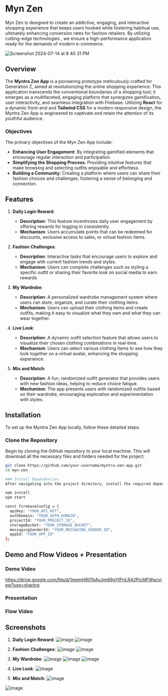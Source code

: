
# Myn Zen 
Myn Zen is designed to create an addictive, engaging, and interactive shopping experience that keeps users hooked while fostering habitual use, ultimately enhancing conversion rates for fashion retailers. By utilizing cutting-edge technologies , we ensure a high-performance application ready for the demands of modern e-commerce.

![Screenshot 2024-07-14 at 8 40 31 PM](https://github.com/user-attachments/assets/c43b3c0d-64c4-4a32-a551-194e1b6ce8dd)

## Overview

The **Myntra Zen App** is a pioneering prototype meticulously crafted for Generation Z, aimed at revolutionizing the online shopping experience. This application transcends the conventional boundaries of a shopping tool; it emerges as a multifaceted, engaging platform that synergizes gamification, user interactivity, and seamless integration with Firebase. Utilizing **React** for a dynamic front-end and **Tailwind CSS** for a modern responsive design, the Myntra Zen App is engineered to captivate and retain the attention of its youthful audience.

### Objectives

The primary objectives of the Myn Zen App include:

- **Enhancing User Engagement**: By integrating gamified elements that encourage regular interaction and participation.
- **Simplifying the Shopping Process**: Providing intuitive features that make browsing and selecting outfits enjoyable and effortless.
- **Building a Community**: Creating a platform where users can share their fashion choices and challenges, fostering a sense of belonging and connection.

## Features

1. **Daily Login Reward**: 
   - **Description**: This feature incentivizes daily user engagement by offering rewards for logging in consistently.
   - **Mechanism**: Users accumulate points that can be redeemed for discounts, exclusive access to sales, or virtual fashion items.

2. **Fashion Challenges**: 
   - **Description**: Interactive tasks that encourage users to explore and engage with current fashion trends and styles.
   - **Mechanism**: Users can complete challenges such as styling a specific outfit or sharing their favorite look on social media to earn rewards.

3. **My Wardrobe**: 
   - **Description**: A personalized wardrobe management system where users can store, organize, and curate their clothing items.
   - **Mechanism**: Users can upload their clothing items and create outfits, making it easy to visualize what they own and what they can wear together.

4. **Live Look**: 
   - **Description**: A dynamic outfit selection feature that allows users to visualize their chosen clothing combinations in real-time.
   - **Mechanism**: Users can select various clothing items to see how they look together on a virtual avatar, enhancing the shopping experience.

5. **Mix and Match**: 
   - **Description**: A fun, randomized outfit generator that provides users with new fashion ideas, helping to reduce choice fatigue.
   - **Mechanism**: The app presents users with randomized outfits based on their wardrobe, encouraging exploration and experimentation with styles.

## Installation

To set up the Myntra Zen App locally, follow these detailed steps:

### Clone the Repository

Begin by cloning the GitHub repository to your local machine. This will download all the necessary files and folders needed for the project.

```bash
git clone https://github.com/your-username/myntra-zen-app.git
cd myn-zen

### Install Dependencies
After navigating into the project directory, install the required dependencies using npm. This step ensures that all necessary packages are available for the application to function correctly.

npm install
npm start

const firebaseConfig = {
  apiKey: "YOUR_API_KEY",
  authDomain: "YOUR_AUTH_DOMAIN",
  projectId: "YOUR_PROJECT_ID",
  storageBucket: "YOUR_STORAGE_BUCKET",
  messagingSenderId: "YOUR_MESSAGING_SENDER_ID",
  appId: "YOUR_APP_ID"
};

```
## Demo and Flow Videos + Presentation
### Demo Video 
https://drive.google.com/file/d/1memHR01hAvJjm69gYlPriLR42PicMFWw/view?usp=sharing 

### Presentation 

### Flow Video



## Screenshots

1. **Daily Login Reward**: 
![image](https://github.com/user-attachments/assets/17670b39-a0bb-42be-b2a1-3996073c85f4)
![image](https://github.com/user-attachments/assets/a7f1c697-e88b-458d-9786-6dcaa3084acc)

2. **Fashion Challenges**:
![image](https://github.com/user-attachments/assets/6a95891f-fa9c-429d-9a1f-74594ed83fdf)
![image](https://github.com/user-attachments/assets/e3ead8fb-7bbd-4a27-bd9b-c3fd9a907b82)


3. **My Wardrobe**:
 ![image](https://github.com/user-attachments/assets/3c7bee68-d894-417f-9e57-e17b8c697487)
 ![image](https://github.com/user-attachments/assets/117bdb90-25d7-4263-9625-4c7c3555e207)
 ![image](https://github.com/user-attachments/assets/9d76eef5-de45-4ff1-b924-c8d24870299b)


4. **Live Look**:
 ![image](https://github.com/user-attachments/assets/222e049a-8c83-4c3f-a20d-a5a7211ef824)

5. **Mix and Match**:
 ![image](https://github.com/user-attachments/assets/4c0de524-db3a-4b51-9720-6dd4232deb47)

 ![image](https://github.com/user-attachments/assets/2aa9d15d-dd5b-4774-8892-a6957fec09a5)
